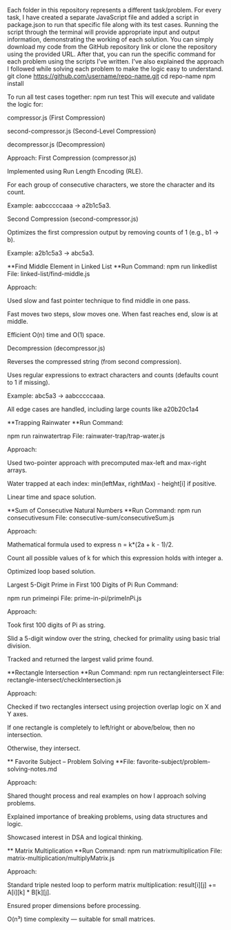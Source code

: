 Each folder in this repository represents a different task/problem. 
For every task, I have created a separate JavaScript file and added a script in package.json to run that specific file along with its test cases. 
Running the script through the terminal will provide appropriate input and output information, demonstrating the working of each solution.
You can simply download my code from the GitHub repository link or clone the repository using the provided URL. After that, you can run the specific command for each problem using the scripts I’ve written. I’ve also explained the approach I followed while solving each problem to make the logic easy to understand.
git clone https://github.com/username/repo-name.git
cd repo-name
npm install

To run all test cases together:
npm run test
This will execute and validate the logic for:

compressor.js (First Compression)

second-compressor.js (Second-Level Compression)

decompressor.js (Decompression)

Approach:
First Compression (compressor.js)

Implemented using Run Length Encoding (RLE).

For each group of consecutive characters, we store the character and its count.

Example: aabcccccaaa → a2b1c5a3.

Second Compression (second-compressor.js)

Optimizes the first compression output by removing counts of 1 (e.g., b1 → b).

Example: a2b1c5a3 → abc5a3.



**Find Middle Element in Linked List
**Run Command:
npm run linkedlist
File: linked-list/find-middle.js

Approach:

Used slow and fast pointer technique to find middle in one pass.

Fast moves two steps, slow moves one. When fast reaches end, slow is at middle.

Efficient O(n) time and O(1) space.

Decompression (decompressor.js)

Reverses the compressed string (from second compression).

Uses regular expressions to extract characters and counts (defaults count to 1 if missing).

Example: abc5a3 → aabcccccaaa.

All edge cases are handled, including large counts like a20b20c1a4



**Trapping Rainwater
**Run Command:

npm run rainwatertrap
File: rainwater-trap/trap-water.js

Approach:

Used two-pointer approach with precomputed max-left and max-right arrays.

Water trapped at each index: min(leftMax, rightMax) - height[i] if positive.

Linear time and space solution.




**Sum of Consecutive Natural Numbers
**Run Command:
npm run consecutivesum
File: consecutive-sum/consecutiveSum.js

Approach:

Mathematical formula used to express n = k*(2a + k - 1)/2.

Count all possible values of k for which this expression holds with integer a.

Optimized loop based solution.




Largest 5-Digit Prime in First 100 Digits of Pi
Run Command:

npm run primeinpi
File: prime-in-pi/primeInPi.js

Approach:

Took first 100 digits of Pi as string.

Slid a 5-digit window over the string, checked for primality using basic trial division.

Tracked and returned the largest valid prime found.




**Rectangle Intersection
**Run Command:
npm run rectangleintersect
File: rectangle-intersect/checkIntersection.js

Approach:

Checked if two rectangles intersect using projection overlap logic on X and Y axes.

If one rectangle is completely to left/right or above/below, then no intersection.

Otherwise, they intersect.



** Favorite Subject – Problem Solving
**File: favorite-subject/problem-solving-notes.md

Approach:

Shared thought process and real examples on how I approach solving problems.

Explained importance of breaking problems, using data structures and logic.

Showcased interest in DSA and logical thinking.




** Matrix Multiplication
**Run Command:
npm run matrixmultiplication
File: matrix-multiplication/multiplyMatrix.js

Approach:

Standard triple nested loop to perform matrix multiplication:
result[i][j] += A[i][k] * B[k][j].

Ensured proper dimensions before processing.

O(n³) time complexity — suitable for small matrices.





